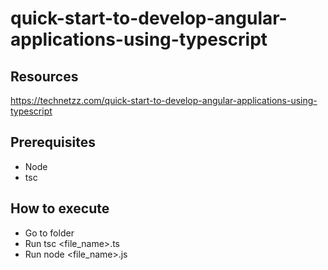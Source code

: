 # quick-start-to-develop-angular-applications-using-typescript

## Resources

<https://technetzz.com/quick-start-to-develop-angular-applications-using-typescript>

## Prerequisites

* Node
* tsc

## How to execute

* Go to folder
* Run tsc <file_name>.ts
* Run node <file_name>.js
